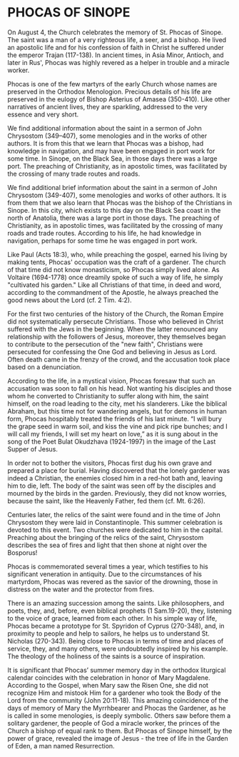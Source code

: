 # PHOCAS OF SINOPE

On August 4, the Church celebrates the memory of St. Phocas of Sinope. The saint was a man of a very righteous life, a seer, and a bishop. He lived an apostolic life and for his confession of faith in Christ he suffered under the emperor Trajan (117-138). In ancient times, in Asia Minor, Antioch, and later in Rus', Phocas was highly revered as a helper in trouble and a miracle worker.

Phocas is one of the few martyrs of the early Church whose names are preserved in the Orthodox Menologion. Precious details of his life are preserved in the eulogy of Bishop Asterius of Amasea (350-410). Like other narratives of ancient lives, they are sparkling, addressed to the very essence and very short.

We find additional information about the saint in a sermon of John Chrysostom (349–407), some menologies and in the works of other authors. It is from this that we learn that Phocas was a bishop, had knowledge in navigation, and may have been engaged in port work for some time. In Sinope, on the Black Sea, in those days there was a large port. The preaching of Christianity, as in apostolic times, was facilitated by the crossing of many trade routes and roads.

We find additional brief information about the saint in a sermon of John Chrysostom (349-407), some menologies and works of other authors. It is from them that we also learn that Phocas was the bishop of the Christians in Sinope. In this city, which exists to this day on the Black Sea coast in the north of Anatolia, there was a large port in those days. The preaching of Christianity, as in apostolic times, was facilitated by the crossing of many roads and trade routes. According to his life, he had knowledge in navigation, perhaps for some time he was engaged in port work.

Like Paul (Acts 18:3), who, while preaching the gospel, earned his living by making tents, Phocas' occupation was the craft of a gardener. The church of that time did not know monasticism, so Phocas simply lived alone. As Voltaire (1694-1778) once dreamily spoke of such a way of life, he simply "cultivated his garden." Like all Christians of that time, in deed and word, according to the commandment of the Apostle, he always preached the good news about the Lord (cf. 2 Tim. 4:2).

For the first two centuries of the history of the Church, the Roman Empire did not systematically persecute Christians. Those who believed in Christ suffered with the Jews in the beginning. When the latter renounced any relationship with the followers of Jesus, moreover, they themselves began to contribute to the persecution of the "new faith", Christians were persecuted for confessing the One God and believing in Jesus as Lord. Often death came in the frenzy of the crowd, and the accusation took place based on a denunciation.

According to the life, in a mystical vision, Phocas foresaw that such an accusation was soon to fall on his head. Not wanting his disciples and those whom he converted to Christianity to suffer along with him, the saint himself, on the road leading to the city, met his slanderers. Like the biblical Abraham, but this time not for wandering angels, but for demons in human form, Phocas hospitably treated the friends of his last minute. “I will bury the grape seed in warm soil, and kiss the vine and pick ripe bunches; and I will call my friends, I will set my heart on love,” as it is sung about in the song of the Poet Bulat Okudzhava (1924-1997) in the image of the Last Supper of Jesus.

In order not to bother the visitors, Phocas first dug his own grave and prepared a place for burial. Having discovered that the lonely gardener was indeed a Christian, the enemies closed him in a red-hot bath and, leaving him to die, left. The body of the saint was seen off by the disciples and mourned by the birds in the garden. Previously, they did not know worries, because the saint, like the Heavenly Father, fed them (cf. Mt. 6:26).

Centuries later, the relics of the saint were found and in the time of John Chrysostom they were laid in Constantinople. This summer celebration is devoted to this event. Two churches were dedicated to him in the capital. Preaching about the bringing of the relics of the saint, Chrysostom describes the sea of ​​fires and light that then shone at night over the Bosporus!

Phocas is commemorated several times a year, which testifies to his significant veneration in antiquity. Due to the circumstances of his martyrdom, Phocas was revered as the savior of the drowning, those in distress on the water and the protector from fires.

There is an amazing succession among the saints. Like philosophers, and poets, they, and, before, even biblical prophets (1 Sam.19-20), they, listening to the voice of grace, learned from each other. In his simple way of life, Phocas became a prototype for St. Spyridon of Cyprus (270-348), and, in proximity to people and help to sailors, he helps us to understand St. Nicholas (270-343). Being close to Phocas in terms of time and places of service, they, and many others, were undoubtedly inspired by his example. The theology of the holiness of the saints is a source of inspiration.

It is significant that Phocas’ summer memory day in the orthodox liturgical calendar coincides with the celebration in honor of Mary Magdalene. According to the Gospel, when Mary saw the Risen One, she did not recognize Him and mistook Him for a gardener who took the Body of the Lord from the community (John 20:11-18). This amazing coincidence of the days of memory of Mary the Myrrhbearer and Phocas the Gardener, as he is called in some menologies, is deeply symbolic. Others saw before them a solitary gardener, the people of God a miracle worker, the princes of the Church a bishop of equal rank to them. But Phocas of Sinope himself, by the power of grace, revealed the image of Jesus - the tree of life in the Garden of Eden, a man named Resurrection.
